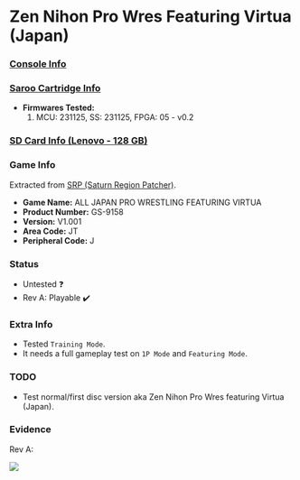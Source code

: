 # Zen Nihon Pro Wres Featuring Virtua (Japan)

### [Console Info](../../../../Info/Consoles/VA13/README.md)

### [Saroo Cartridge Info](../../../../Info/Cartridges/RetroGameParadiseStore/1.32F/README.md)

- <b>Firmwares Tested:</b>
  1. MCU: 231125, SS: 231125, FPGA: 05 - v0.2

### [SD Card Info (Lenovo - 128 GB)](../../../../Info/SdCards/Lenovo/128GB/fat32/README.md)

### Game Info

Extracted from [SRP (Saturn Region Patcher)](https://segaxtreme.net/resources/saturn-region-patcher.81/download).

- <b>Game Name:</b> ALL JAPAN PRO WRESTLING FEATURING VIRTUA
- <b>Product Number:</b> GS-9158
- <b>Version:</b> V1.001
- <b>Area Code:</b> JT
- <b>Peripheral Code:</b> J

### Status

- Untested :question:
- Rev A: Playable :heavy_check_mark:

### Extra Info

- Tested `Training Mode`.
- It needs a full gameplay test on `1P Mode` and `Featuring Mode`.

### TODO

- Test normal/first disc version aka Zen Nihon Pro Wres featuring Virtua (Japan).

### Evidence

Rev A:

[![](https://img.youtube.com/vi/BztaLskZ7Ow/0.jpg)](https://www.youtube.com/watch?v=BztaLskZ7Ow)
